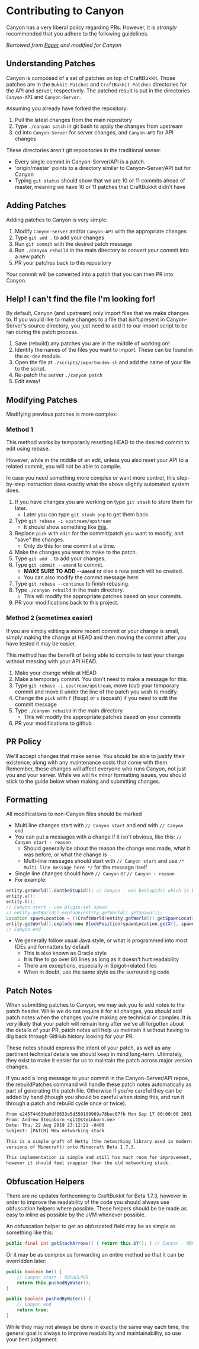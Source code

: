 Contributing to Canyon
==========================
Canyon has a very liberal policy regarding PRs. However, it is _strongly_ recommended that you adhere to the following
guidelines.

_Borrowed from [Paper](https://github.com/PaperMC/Paper/blob/master/CONTRIBUTING.md) and modified for Canyon_

## Understanding Patches
Canyon is composed of a set of patches on top of CraftBukkit. Those patches are in the `Bukkit-Patches` and `CraftBukkit-Patches`
directories for the API and server, respectively. The patched result is put in the directories `Canyon-API` and `Canyon-Server`.

Assuming you already have forked the repository:

1. Pull the latest changes from the main repository
2. Type `./canyon patch` in git bash to apply the changes from upstream
3. cd into `Canyon-Server` for server changes, and `Canyon-API` for API changes

These directories aren't git repositories in the traditional sense:

- Every single commit in Canyon-Server/API is a patch. 
- 'origin/master' points to a directory similar to Canyon-Server/API but for Canyon
- Typing `git status` should show that we are 10 or 11 commits ahead of master, meaning we have 10 or 11 patches that CraftBukkit didn't have

## Adding Patches
Adding patches to Canyon is very simple:

1. Modify `Canyon-Server` and/or `Canyon-API` with the appropriate changes
2. Type `git add .` to add your changes
3. Run `git commit` with the desired patch message
4. Run `./canyon rebuild` in the main directory to convert your commit into a new patch
5. PR your patches back to this repository

Your commit will be converted into a patch that you can then PR into Canyon.

## Help! I can't find the file I'm looking for!
By default, Canyon (and upstream) only import files that we make changes to. If you would like to make changes to a file
that isn't present in Canyon-Server's source directory, you just need to add it to our import script to be ran during
the patch process.

1. Save (rebuild) any patches you are in the middle of working on!
2. Identify the names of the files you want to import. These can be found in the `mc-dev` module.
3. Open the file at `./scripts/importmcdev.sh` and add the name of your file to the script.
4. Re-patch the server `./canyon patch`
5. Edit away!


## Modifying Patches
Modifying previous patches is more complex:

### Method 1
This method works by temporarily resetting HEAD to the desired commit to edit using rebase.

However, while in the middle of an edit, unless you also reset your API to a related commit, you will not be able to compile.

In case you need something more complex or want more control, this step-by-step instruction does
exactly what the above slightly automated system does.

1. If you have changes you are working on type `git stash` to store them for later.
   - Later you can type `git stash pop` to get them back.
2. Type `git rebase -i upstream/upstream`
   - It should show something like [this](https://gist.github.com/zachbr/21e92993cb99f62ffd7905d7b02f3159).
3. Replace `pick` with `edit` for the commit/patch you want to modify, and "save" the changes.
   - Only do this for one commit at a time.
4. Make the changes you want to make to the patch.
5. Type `git add .` to add your changes.
6. Type `git commit --amend` to commit.
   - **MAKE SURE TO ADD `--amend`** or else a new patch will be created.
   - You can also modify the commit message here.
7. Type `git rebase --continue` to finish rebasing.
8. Type `./canyon rebuild` in the main directory.
   - This will modify the appropriate patches based on your commits.
9. PR your modifications back to this project.

### Method 2 (sometimes easier)
If you are simply editing a more recent commit or your change is small, simply making the change at HEAD and then moving
the commit after you have tested it may be easier.

This method has the benefit of being able to compile to test your change without messing with your API HEAD.

1. Make your change while at HEAD
2. Make a temporary commit. You don't need to make a message for this.
3. Type `git rebase -i upstream/upstream`, move (cut) your temporary commit and move it under the line of the patch you wish to modify.
4. Change the `pick` with `f` (fixup) or `s` (squash) if you need to edit the commit message 
5. Type `./canyon rebuild` in the main directory
   - This will modify the appropriate patches based on your commits
6. PR your modifications to github

## PR Policy
We'll accept changes that make sense. You should be able to justify their existence, along with any maintenance costs
that come with them. Remember, these changes will affect everyone who runs Canyon, not just you and your server. While we
will fix minor formatting issues, you should stick to the guide below when making and submitting changes.

## Formatting
All modifications to non-Canyon files should be marked
- Multi line changes start with `// Canyon start` and end with `// Canyon end`
- You can put a messages with a change if it isn't obvious, like this: `// Canyon start - reason`
  - Should generally be about the reason the change was made, what it was before, or what the change is
  - Multi-line messages should start with `// Canyon start` and use `/* Multi line message here */` for the message itself
- Single line changes should have `// Canyon` or `// Canyon - reason`
- For example:
````java
entity.getWorld().dontbeStupid(); // Canyon - was beStupid() which is bad
entity.a();
entity.b();
// Canyon start - use plugin-set spawn
// entity.getWorld().explode(entity.getWorld().getSpawn());
Location spawnLocation = ((CraftWorld)entity.getWorld()).getSpawnLocation();
entity.getWorld().explode(new BlockPosition(spawnLocation.getX(), spawnLocation.getY(), spawnLocation.getZ()));
// Canyon end
````
- We generally follow usual Java style, or what is programmed into most IDEs and formatters by default
  - This is also known as Oracle style
  - It is fine to go over 80 lines as long as it doesn't hurt readability
  - There are exceptions, especially in Spigot-related files
  - When in doubt, use the same style as the surrounding code
  
## Patch Notes
When submitting patches to Canyon, we may ask you to add notes to the patch header.
While we do not require it for all changes, you should add patch notes when the changes you're making are technical or complex.
It is very likely that your patch will remain long after we've all forgotten about the details of your PR, patch notes will help
us maintain it without having to dig back through GitHub history looking for your PR.

These notes should express the intent of your patch, as well as any pertinent technical details we should keep in mind long-term.
Ultimately, they exist to make it easier for us to maintain the patch across major version changes.

If you add a long message to your commit in the Canyon-Server/API repos, the rebuildPatches command will handle these patch
notes automatically as part of generating the patch file. Otherwise if you're careful they can be added by hand (though
you should be careful when doing this, and run it through a patch and rebuild cycle once or twice).

```patch
From e245744639a0df8633e5d350109969a78bec07fb Mon Sep 17 00:00:00 2001
From: Andrew Steinborn <git@steinborn.me>
Date: Thu, 22 Aug 2019 23:12:21 -0400
Subject: [PATCH] New networking stack

This is a simple graft of Netty (the networking library used in modern
versions of Minecraft) onto Minecraft Beta 1.7.3.

This implementation is simple and still has much room for improvement,
however it should feel snappier than the old networking stack.
```

## Obfuscation Helpers
There are no updates forthcoming to CraftBukkit for Beta 1.7.3, however in order to improve the readability of the code
you should always use obfuscation helpers where possible. These helpers should be be made as easy to inline as possible
by the JVM whenever possible.

An obfuscation helper to get an obfuscated field may be as simple as something like this:
```java
public final int getStuckArrows() { return this.bY(); } // Canyon - OBFHELPER
```
Or it may be as complex as forwarding an entire method so that it can be overridden later:
```java
public boolean be() {
    // Canyon start - OBFHELPER
    return this.pushedByWater();
}

public boolean pushedByWater() {
    // Canyon end
    return true;
}
```
While they may not always be done in exactly the same way each time, the general goal is always to improve readability and maintainability, so use your best judgement.
